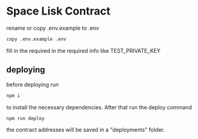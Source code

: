 # Space Lisk Contract

rename or copy .env.example to .env

```bash
copy .env.example .env
```

fill in the required in the required info like TEST_PRIVATE_KEY

## deploying

before deploying run 

```bash
npm i
```

to install the necessary dependencies. After that run the deploy command

```bash
npm run deploy
```

the contract addresses will be saved in a "deployments" folder.
